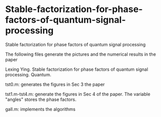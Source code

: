 # Stable-factorization-for-phase-factors-of-quantum-signal-processing
Stable factorization for phase factors of quantum signal processing

The following files generate the pictures and the numerical results in the paper

Lexing Ying. Stable factorization for phase factors of quantum signal processing. Quantum.

tst0.m: generates the figures in Sec 3 the paper

tst1.m-tst4.m: generate the figures in Sec 4 of the paper. The variable "angles" stores the phase factors.

gall.m: implements the algorithms

